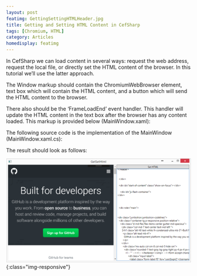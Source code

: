 ```yaml
---
layout: post
featimg: GettingSettingHTMLHeader.jpg
title: Getting and Setting HTML Content in CefSharp
tags: [Chromium, HTML]
category: Articles
homedisplay: featimg
---
```

In CefSharp we can load content in several ways: request the web address, request the local file, or directly set the HTML content of the browser. In this tutorial we’ll use the latter approach.

The Window markup should contain the ChromiumWebBrowser element, text box which will contain the HTML content, and a button which will send the HTML content to the browser.

There also should be the ‘FrameLoadEnd’ event handler. This handler will update the HTML content in the text box after the browser has any content loaded. This markup is provided below (MainWindow.xaml):

<script src="https://gist.github.com/cefsharptutorials/ae3976e287d69fac68fed75a68f87f93.js"></script>

The following source code is the implementation of the MainWindow (MainWindow.xaml.cs):

<script src="https://gist.github.com/cefsharptutorials/42da4d1722ecf39d7f72d6d05fd232b6.js"></script>

The result should look as follows:

![image-title-here](/img/GettingSettingHTMLOutput.png){:class="img-responsive"}
